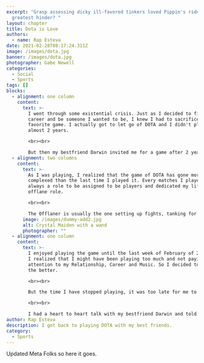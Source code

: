 ```yaml
---
excerpt: "Grasp assessing dicky ill-favored tinkers loved Pippin's ride pon
  greatest hinder? "
layout: chapter
title: Dota is Love
authors:
  - name: Rap Esteva
date: 2021-02-28T08:17:24.311Z
image: /images/dota.jpg
banner: /images/dota.jpg
photographer: Gabe Newell
categories:
  - Social
  - Sports
tags: []
blocks:
  - alignment: one column
    content:
      text: >-
        I went through some existential crisis. Just as I decided to fix my
        career and be someone I wanted to be, I knew I had to sacrifice my
        favorite game. I actually got to let go of DOTA and I didn't play for
        almost 2 years. 

        <br><br>

        But then my bestfriend Darwin invited me for a game after 2 years of not playing with them, since I was almost finished with my personal projects for my next career I played and I was even more addictive than ever. I even subscribed for a GamerzClass for a few months just to adjust to the meta.
  - alignment: two columns
    content:
      text: >-
        As I was playing, I realized that the game of DOTA has gone more
        complexed than the last time I played it. Every matches I played there's
        always a role to be assigned to be players and dedicated my life to the
        offlane role. 

        <br><br>

        The Offlaner is usually the one setting up fights, tanking for the team, looking for the good entry and protecting the Carry. But I think it's also the least played if Im not mistaken so learned the role.
      image: /images/dummy-add2.jpg
      alt: Crystal Maiden with a wand
      photographer: ""
  - alignment: one column
    content:
      text: >-
        I enjoyed playing the game until the last week of February of 2022 where
        I realized that I might have been playing too much and not paying
        attention to my Relationship, Career and Music. So I decided to stop for
        the better. 

        <br><br>

        But the time I have stopped playing, it was too late for me to fix things that have been affected and there are things I couldn't get back anymore. I don't treat the game as a curse but sometimes too much of something is bad even for games. 

        <br><br>

        I had a heart to heart talk with my bestfriend Darwin and told him I don't want to play anymore, and I still need to continue to re-establish myself as its not over. I love the game but I may need to let go for awhile.
author: Rap Esteva
description: I got back to playing DOTA with my best friends.
category:
  - Sports
---
```

Updated Meta Folks so here it goes.